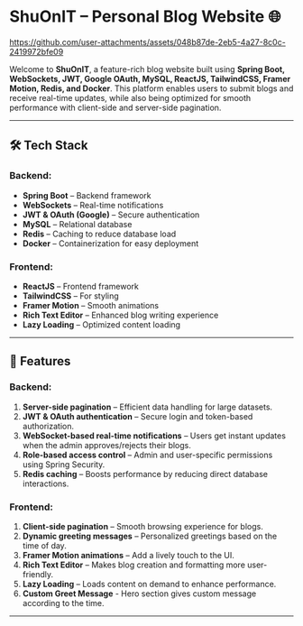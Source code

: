 # ShuOnIT – Personal Blog Website 🌐  




https://github.com/user-attachments/assets/048b87de-2eb5-4a27-8c0c-2419972bfe09




Welcome to **ShuOnIT**, a feature-rich blog website built using **Spring Boot, WebSockets, JWT, Google OAuth, MySQL, ReactJS, TailwindCSS, Framer Motion, Redis, and Docker**. This platform enables users to submit blogs and receive real-time updates, while also being optimized for smooth performance with client-side and server-side pagination.

---

## 🛠️ Tech Stack  

### Backend:  
- **Spring Boot** – Backend framework  
- **WebSockets** – Real-time notifications  
- **JWT & OAuth (Google)** – Secure authentication  
- **MySQL** – Relational database  
- **Redis** – Caching to reduce database load  
- **Docker** – Containerization for easy deployment  

### Frontend:  
- **ReactJS** – Frontend framework  
- **TailwindCSS** – For styling  
- **Framer Motion** – Smooth animations  
- **Rich Text Editor** – Enhanced blog writing experience  
- **Lazy Loading** – Optimized content loading  

---

## 📑 Features  

### Backend:  
1. **Server-side pagination** – Efficient data handling for large datasets.  
2. **JWT & OAuth authentication** – Secure login and token-based authorization.  
3. **WebSocket-based real-time notifications** – Users get instant updates when the admin approves/rejects their blogs.  
4. **Role-based access control** – Admin and user-specific permissions using Spring Security.  
5. **Redis caching** – Boosts performance by reducing direct database interactions.  

### Frontend:  
1. **Client-side pagination** – Smooth browsing experience for blogs.  
2. **Dynamic greeting messages** – Personalized greetings based on the time of day.  
3. **Framer Motion animations** – Add a lively touch to the UI.  
4. **Rich Text Editor** – Makes blog creation and formatting more user-friendly.  
5. **Lazy Loading** – Loads content on demand to enhance performance.
6. **Custom Greet Message** - Hero section gives custom message according to the time.

---

